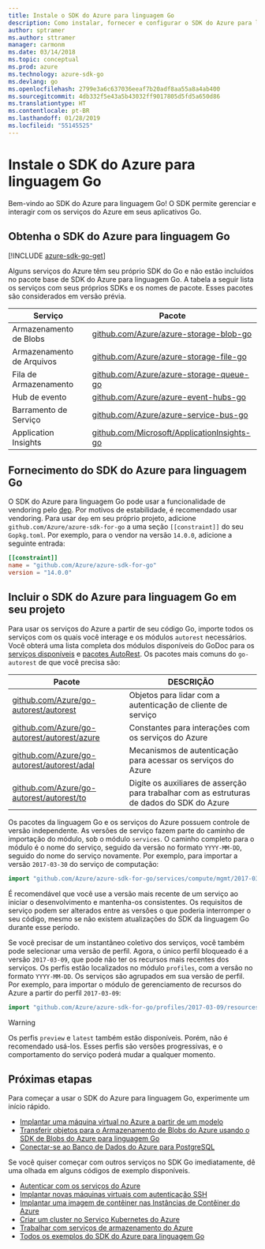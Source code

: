 ```yaml
---
title: Instale o SDK do Azure para linguagem Go
description: Como instalar, fornecer e configurar o SDK do Azure para linguagem Go.
author: sptramer
ms.author: sttramer
manager: carmonm
ms.date: 03/14/2018
ms.topic: conceptual
ms.prod: azure
ms.technology: azure-sdk-go
ms.devlang: go
ms.openlocfilehash: 2799e3a6c637036eeaf7b20adf8aa55a8a4ab400
ms.sourcegitcommit: 4db332f5e43a5b43032ff9017805d5fd5a650d86
ms.translationtype: HT
ms.contentlocale: pt-BR
ms.lasthandoff: 01/28/2019
ms.locfileid: "55145525"
---
```

# <a name="install-the-azure-sdk-for-go"></a>Instale o SDK do Azure para linguagem Go

Bem-vindo ao SDK do Azure para linguagem Go! O SDK permite gerenciar e interagir com os serviços do Azure em seus aplicativos Go.

## <a name="get-the-azure-sdk-for-go"></a>Obtenha o SDK do Azure para linguagem Go

[!INCLUDE [azure-sdk-go-get](includes/azure-sdk-go-get.md)]

Alguns serviços do Azure têm seu próprio SDK do Go e não estão incluídos no pacote base de SDK do Azure para linguagem Go. A tabela a seguir lista os serviços com seus próprios SDKs e os nomes de pacote. Esses pacotes são considerados em versão prévia.

| Serviço | Pacote |
|---------|---------|
| Armazenamento de Blobs | [github.com/Azure/azure-storage-blob-go](https://github.com/Azure/azure-storage-blob-go) |
| Armazenamento de Arquivos | [github.com/Azure/azure-storage-file-go](https://github.com/Azure/azure-storage-file-go) |
| Fila de Armazenamento | [github.com/Azure/azure-storage-queue-go](https://github.com/Azure/azure-storage-queue-go) |
| Hub de evento | [github.com/Azure/azure-event-hubs-go](https://github.com/Azure/azure-event-hubs-go) |
| Barramento de Serviço | [github.com/Azure/azure-service-bus-go](https://github.com/Azure/azure-service-bus-go) |
| Application Insights | [github.com/Microsoft/ApplicationInsights-go](https://github.com/Microsoft/ApplicationInsights-go) |

## <a name="vendor-the-azure-sdk-for-go"></a>Fornecimento do SDK do Azure para linguagem Go

O SDK do Azure para linguagem Go pode usar a funcionalidade de vendoring pelo [dep](https://github.com/golang/dep). Por motivos de estabilidade, é recomendado usar vendoring. Para usar `dep` em seu próprio projeto, adicione `github.com/Azure/azure-sdk-for-go` a uma seção `[[constraint]]` do seu `Gopkg.toml`. Por exemplo, para o vendor na versão `14.0.0`, adicione a seguinte entrada:

```toml
[[constraint]]
name = "github.com/Azure/azure-sdk-for-go"
version = "14.0.0"
```

## <a name="include-the-azure-sdk-for-go-in-your-project"></a>Incluir o SDK do Azure para linguagem Go em seu projeto

Para usar os serviços do Azure a partir de seu código Go, importe todos os serviços com os quais você interage e os módulos `autorest` necessários.
Você obterá uma lista completa dos módulos disponíveis do GoDoc para os [serviços disponíveis](https://godoc.org/github.com/Azure/azure-sdk-for-go) e [pacotes AutoRest](https://godoc.org/github.com/Azure/go-autorest). Os pacotes mais comuns do `go-autorest` de que você precisa são:

| Pacote | DESCRIÇÃO |
|---------|-------------|
| [github.com/Azure/go-autorest/autorest][autorest] | Objetos para lidar com a autenticação de cliente de serviço |
| [github.com/Azure/go-autorest/autorest/azure][autorest/azure] | Constantes para interações com os serviços do Azure |
| [github.com/Azure/go-autorest/autorest/adal][autorest/adal] | Mecanismos de autenticação para acessar os serviços do Azure |
| [github.com/Azure/go-autorest/autorest/to][autorest/to] | Digite os auxiliares de asserção para trabalhar com as estruturas de dados do SDK do Azure |

[autorest]: https://godoc.org/github.com/Azure/go-autorest/autorest
[autorest/azure]: https://godoc.org/github.com/Azure/go-autorest/autorest/azure
[autorest/adal]: https://godoc.org/github.com/Azure/go-autorest/autorest/adal
[autorest/to]: https://godoc.org/github.com/Azure/go-autorest/autorest/to

Os pacotes da linguagem Go e os serviços do Azure possuem controle de versão independente. As versões de serviço fazem parte do caminho de importação do módulo, sob o módulo `services`. O caminho completo para o módulo é o nome do serviço, seguido da versão no formato `YYYY-MM-DD`, seguido do nome do serviço novamente. Por exemplo, para importar a versão `2017-03-30` do serviço de computação:

```go
import "github.com/Azure/azure-sdk-for-go/services/compute/mgmt/2017-03-30/compute"
```

É recomendável que você use a versão mais recente de um serviço ao iniciar o desenvolvimento e mantenha-os consistentes.
Os requisitos de serviço podem ser alterados entre as versões o que poderia interromper o seu código, mesmo se não existem atualizações do SDK da linguagem Go durante esse período.

Se você precisar de um instantâneo coletivo dos serviços, você também pode selecionar uma versão de perfil. Agora, o único perfil bloqueado é a versão `2017-03-09`, que pode não ter os recursos mais recentes dos serviços. Os perfis estão localizados no módulo `profiles`, com a versão no formato `YYYY-MM-DD`. Os serviços são agrupados em sua versão de perfil. Por exemplo, para importar o módulo de gerenciamento de recursos do Azure a partir do perfil `2017-03-09`:

```go
import "github.com/Azure/azure-sdk-for-go/profiles/2017-03-09/resources/mgmt/resources"
```

> [!WARNING]
> Os perfis `preview` e `latest` também estão disponíveis. Porém, não é recomendado usá-los. Esses perfis são versões progressivas, e o comportamento do serviço poderá mudar a qualquer momento.

## <a name="next-steps"></a>Próximas etapas

Para começar a usar o SDK do Azure para linguagem Go, experimente um início rápido.

* [Implantar uma máquina virtual no Azure a partir de um modelo](azure-sdk-go-qs-vm.md)
* [Transferir objetos para o Armazenamento de Blobs do Azure usando o SDK de Blobs do Azure para linguagem Go](/azure/storage/blobs/storage-quickstart-blobs-go?toc=%2fgo%2fazure%2ftoc.json)
* [Conectar-se ao Banco de Dados do Azure para PostgreSQL](/azure/postgresql/connect-go?toc=%2fgo%2fazure%2ftoc.json)

Se você quiser começar com outros serviços no SDK Go imediatamente, dê uma olhada em alguns códigos de exemplo disponíveis.

* [Autenticar com os serviços do Azure](https://github.com/Azure-Samples/azure-sdk-for-go-samples/tree/master/internal/iam)
* [Implantar novas máquinas virtuais com autenticação SSH](https://github.com/Azure-Samples/azure-sdk-for-go-samples/tree/master/compute)
* [Implantar uma imagem de contêiner nas Instâncias de Contêiner do Azure](https://github.com/Azure-Samples/azure-sdk-for-go-samples/tree/master/compute)
* [Criar um cluster no Serviço Kubernetes do Azure](https://github.com/Azure-Samples/azure-sdk-for-go-samples/blob/master/compute)
* [Trabalhar com serviços de armazenamento do Azure](https://github.com/Azure-Samples/azure-sdk-for-go-samples/tree/master/storage)
* [Todos os exemplos do SDK do Azure para linguagem Go](https://github.com/azure-samples/azure-sdk-for-go-samples)
